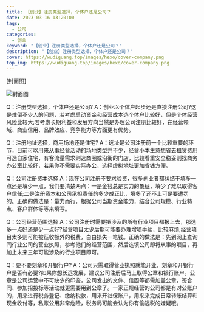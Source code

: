 ```yaml
---
title: 【创业】注册类型选择，个体户还是公司？
date: 2023-03-16 13:20:00
tags: 
  - 公司
categories: 
  - 创业
keyword: "【创业】注册类型选择，个体户还是公司？"
description: "【创业】注册类型选择，个体户还是公司？"
cover: https://wudiguang.top/images/hexo/cover-company.png
top_img: https://wudiguang.top/images/hexo/cover-company.png
---
```


[封面图]

![封面图](https://wudiguang.top/images/hexo/cover-company.png)

Q：注册类型选择，个体户还是公司?
A：创业以个体户起步还是直接注册公司?这是难倒不少人的问题，若考虑启动资金和经营成本选个体户比较好，但是个体经营风险比较大;若考虑长期利益和发展方向当然是办理公司注册比较好，在经营领域、商业信用、品牌效应、竞争能力等方面更有优势。

Q：注册地址选择，商用场地还是住宅?
A：选址是公司注册前一个比较重要的环节，目前可以用来从事经营活动的场地类型并不少，经营小本生意想省去租赁费用可选自家住宅，有客流量需求则选商圈或沿街的门店，比较看重安全稳妥则找商务办公室比较好，若果你不需要实际办公，选择虚拟地址更加省钱方便。

Q：公司注册资本选择
A：现在公司注册不要求验资，很多创业者都纠结于填多一点还是填少一点，我们要清楚两点：一是金钱总是实力的象征，填少了难以取得客户信任;二是注册资本和公司承担责任的多少成正比，填多了还不上可是要遭罚的。正确的做法是：量力而行，根据公司当期资金能力，结合公司规模、行业特点、客户群体等等来填写。

Q：公司经营范围选择
A：公司注册时需要把涉及的所有行业项目都报上去，那选多一点好还是少一点好?经营项目太少后期可能要办理增项手续，比较麻烦;经营项目太多则可能被征收额外的税费，白白损失一笔钱。正确的做法是：先到网上查询同行业公司的营业执照，参考他们的经营范围，然后选填公司即将从事的项目，再加上未来三年可能涉及的行业项目即可。

Q：要不要刻章和开银行户?
A：公司只需取得营业执照就能开业，刻章和开银行户是否有必要?如果你想长远发展，建议公司注册后马上取得公章和银行账户。公章是公司运营中不可缺少的印鉴，公司发出的文件、信函等都需加盖公章，签合同、参加招投标等活动就更需要用到公章了。一家正规经营的公司都是有对公账户的，用来进行税务登记、缴纳税款，用来开社保账户，用来来完成日常转账结算和现金收付等，私账公用非常危险，税务局可能会认为你有偷逃税的嫌疑哦。
